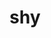 ---
category: 3-letters
denotation: null
name: shy
reference_link: https://www.etymonline.com/word/shy
root_language: null
root_name: null
title: shy
type: free
word_sums:
- respelling: shy
  sum: 'Shy + '
---